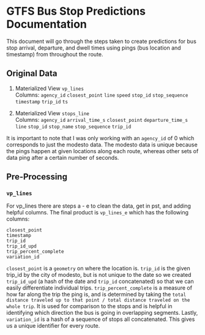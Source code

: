 # GTFS Bus Stop Predictions Documentation

This document will go through the steps taken to create predictions for bus stop arrival, departure, and dwell times using pings (bus location and timestamp) from throughout the route.

## Original Data
1. Materialized View `vp_lines` </br>
Columns:
`agency_id` 
`closest_point`
`line`
`speed`
`stop_id`
`stop_sequence`
`timestamp`
`trip_id`
`ts`

2. Materialized View `stops_line` </br>
Columns:
`agency_id` 
`arrival_time_s`
`closest_point`
`departure_time_s`
`line`
`stop_id`
`stop_name`
`stop_sequence`
`trip_id`

It is important to note that I was only working with an `agency_id` of 0 which corresponds to just the modesto data. The modesto data is unique because the pings happen at given locations along each route, whereas other sets of data ping after a certain number of seconds.

## Pre-Processing 
### `vp_lines`
For vp_lines there are steps a - e to clean the data, get in pst, and adding helpful columns. The final product is `vp_lines_e` which has the following columns: 
```
closest_point
timestamp
trip_id
trip_id_upd
trip_percent_complete
variation_id
```
`closest_point` is a `geometry` on where the location is. `trip_id` is the given trip_id by the city of modesto, but is not unique to the date so we created `trip_id_upd` (a hash of the date and `trip_id` concatenated) so that we can easily differentiate individual trips. `trip_percent_complete` is a measure of how far along the trip the ping is, and is determined by taking the `total distance traveled up to that point / total distance traveled on the whole trip`. It is used for comparison to the stops and is helpful in identifying which direction the bus is going in overlapping segments. Lastly, `variation_id` is a hash of a sequence of stops all concatenated. This gives us a unique identifier for every route. 

### 
